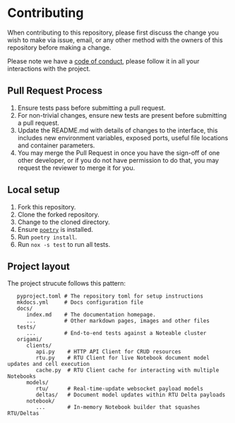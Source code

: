 # Contributing

When contributing to this repository, please first discuss the change you wish to make via issue,
email, or any other method with the owners of this repository before making a change. 

Please note we have a [code of conduct](./CODE_OF_CONDUCT.md), please follow it in all your interactions with the project.

## Pull Request Process

1. Ensure tests pass before submitting a pull request.
1. For non-trivial changes, ensure new tests are present before submitting a pull request.
1. Update the README.md with details of changes to the interface, this includes new environment 
   variables, exposed ports, useful file locations and container parameters.
1. You may merge the Pull Request in once you have the sign-off of one other developer, or if you 
   do not have permission to do that, you may request the reviewer to merge it for you.

## Local setup

1. Fork this repository.
2. Clone the forked repository.
3. Change to the cloned directory.
4. Ensure [`poetry`](https://python-poetry.org/docs/#installation) is installed.
5. Run `poetry install`.
6. Run `nox -s test` to run all tests.

## Project layout

The project strucute follows this pattern:

```
   pyproject.toml # The repository toml for setup instructions
   mkdocs.yml     # Docs configuration file
   docs/
      index.md    # The documentation homepage.
      ...         # Other markdown pages, images and other files
   tests/
      ...         # End-to-end tests against a Noteable cluster
   origami/
      clients/
         api.py    # HTTP API Client for CRUD resources
         rtu.py    # RTU Client for live Notebook document model updates and cell execution
         cache.py  # RTU Client cache for interacting with multiple Notebooks
      models/
         rtu/      # Real-time-update websocket payload models
         deltas/   # Document model updates within RTU Delta payloads
      notebook/
         ...       # In-memory Notebook builder that squashes RTU/Deltas
```